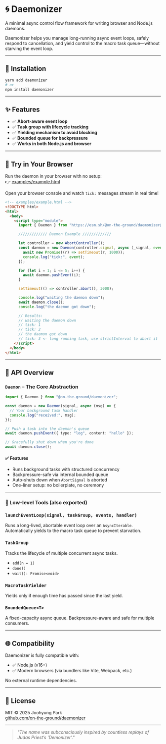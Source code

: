 # 🌀 Daemonizer

A minimal async control flow framework for writing browser and Node.js daemons.

Daemonizer helps you manage long-running async event loops, safely respond to cancellation, and yield control to the macro task queue—without starving the event loop.

---

## 🚀 Installation

```bash
yarn add daemonizer
# or
npm install daemonizer
```

---

## ✨ Features

- ✅ **Abort-aware event loop**
- ✅ **Task group with lifecycle tracking**
- ✅ **Yielding mechanism to avoid blocking**
- ✅ **Bounded queue for backpressure**
- ✅ **Works in both Node.js and browser**

---

## 🧪 Try in Your Browser

Run the daemon in your browser with no setup:  
👉 [examples/example.html](./examples/example.html)

Open your browser console and watch `tick:` messages stream in real time!

```html
<!-- examples/example.html -->
<!DOCTYPE html>
<html>
  <body>
    <script type="module">
      import { Daemon } from "https://esm.sh/@on-the-ground/daemonizer@latest";

      ///////////// Daemon Example /////////////

      let controller = new AbortController();
      const daemon = new Daemon(controller.signal, async (_signal, event) => {
        await new Promise((r) => setTimeout(r, 1000));
        console.log("tick:", event);
      });

      for (let i = 1; i <= 5; i++) {
        await daemon.pushEvent(i);
      }

      setTimeout(() => controller.abort(), 3000);

      console.log("waiting the daemon down");
      await daemon.close();
      console.log("the daemon got down");

      // Results:
      // waiting the daemon down
      // tick: 1
      // tick: 2
      // the daemon got down
      // tick: 3 <- long running task, use strictInterval to abort it
    </script>
  </body>
</html>
```

---

## 🧠 API Overview

### `Daemon` – The Core Abstraction

```ts
import { Daemon } from "@on-the-ground/daemonizer";

const daemon = new Daemon(signal, async (msg) => {
  // Your background task handler
  console.log("received:", msg);
});

// Push a task into the daemon's queue
await daemon.pushEvent({ type: "log", content: "hello" });

// Gracefully shut down when you're done
await daemon.close();
```

#### ✅ Features

- Runs background tasks with structured concurrency
- Backpressure-safe via internal bounded queue
- Auto-shuts down when `AbortSignal` is aborted
- One-liner setup: no boilerplate, no ceremony

---

### 🧰 Low-level Tools (also exported)

### `launchEventLoop(signal, taskGroup, events, handler)`

Runs a long-lived, abortable event loop over an `AsyncIterable`.  
Automatically yields to the macro task queue to prevent starvation.

### `TaskGroup`

Tracks the lifecycle of multiple concurrent async tasks.

- `add(n = 1)`
- `done()`
- `wait(): Promise<void>`

### `MacroTaskYielder`

Yields only if enough time has passed since the last yield.

### `BoundedQueue<T>`

A fixed-capacity async queue. Backpressure-aware and safe for multiple consumers.

---

## 🌐 Compatibility

Daemonizer is fully compatible with:

- ✅ Node.js (v16+)
- ✅ Modern browsers (via bundlers like Vite, Webpack, etc.)

No external runtime dependencies.

---

## 📜 License

MIT © 2025 Joohyung Park  
[github.com/on-the-ground/daemonizer](https://github.com/on-the-ground/daemonizer)

---

> _"The name was subconsciously inspired by countless replays of Judas Priest’s 'Demonizer'."_
